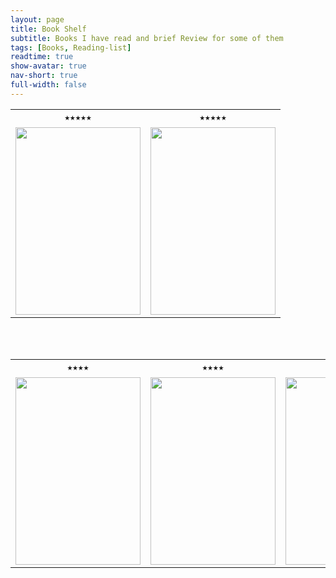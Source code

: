 ```yaml
---
layout: page
title: Book Shelf
subtitle: Books I have read and brief Review for some of them
tags: [Books, Reading-list]
readtime: true
show-avatar: true
nav-short: true
full-width: false
---
```



<table align="center">
  <tr>
    <td style="text-align: center; vertical-align: middle;">⭑⭑⭑⭑⭑</td>
    <td style="text-align: center; vertical-align: middle;">⭑⭑⭑⭑⭑</td>
  </tr>
  <tr>
    <td><img src="https://m.media-amazon.com/images/I/71nXxfnNEcL.jpg" width=200 height=300></td>
    <td><img src="https://m.media-amazon.com/images/I/71pMbEmPIcL.jpg" width=200 height=300></td>
  </tr>
</table>

<br/><br/>

<table align="center">
  <tr>
    <td style="text-align: center; vertical-align: middle;">⭑⭑⭑⭑</td>
    <td style="text-align: center; vertical-align: middle;">⭑⭑⭑⭑</td>
    <td style="text-align: center; vertical-align: middle;">⭑⭑⭑</td>
  </tr>
  <tr>
    <td><img src="https://m.media-amazon.com/images/I/71sI-0gVvFL.jpg" width=200 height=300></td>
    <td><img src="https://m.media-amazon.com/images/I/81i2034Lj0S.jpg" width=200 height=300></td>
    <td><img src="https://m.media-amazon.com/images/I/71K8Ji-Dt2L.jpg" width=200 height=300></td>
  </tr>
</table>
